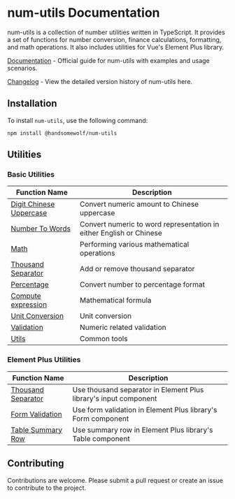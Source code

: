 # num-utils Documentation

num-utils is a collection of number utilities written in TypeScript. It provides a set of functions for number conversion, finance calculations, formatting, and math operations. It also includes utilities for Vue's Element Plus library.

[Documentation](https://handsomewolf.github.io/num-utils/) - Official guide for num-utils with examples and usage scenarios.

[Changelog](https://handsomewolf.github.io/num-utils/changelog.html) - View the detailed version history of num-utils here.






## Installation

To install `num-utils`, use the following command:

```command
npm install @handsomewolf/num-utils
```

## Utilities
### Basic Utilities

| Function Name | Description |
| --- | --- |
| [Digit Chinese Uppercase](https://handsomewolf.github.io/num-utils/guide/digit-chinese-uppercase.html) | Convert numeric amount to Chinese uppercase |
| [Number To Words](https://handsomewolf.github.io/num-utils/guide/number-to-words.html) | Convert numeric to word representation in either English or Chinese |
| [Math](https://handsomewolf.github.io/num-utils/guide/math.html) | Performing various mathematical operations |
| [Thousand Separator](https://handsomewolf.github.io/num-utils/guide/thousand-separator.html) | Add or remove thousand separator |
| [Percentage](https://handsomewolf.github.io/num-utils/guide/percentage.html) | Convert number to percentage format |
| [Compute expression](https://handsomewolf.github.io/num-utils/guide/compute-expression.html) | Mathematical formula |
| [Unit Conversion](https://handsomewolf.github.io/num-utils/guide/unit-conversion.html) | Unit conversion |
| [Validation](https://handsomewolf.github.io/num-utils/guide/validation.html) | Numeric related validation |
| [Utils](https://handsomewolf.github.io/num-utils/guide/utils.html) | Common tools |

### Element Plus Utilities

| Function Name | Description |
| --- | --- |
 [Thousand Separator](https://handsomewolf.github.io/num-utils/guide/element-plus-formatter.html) | Use thousand separator in Element Plus library's input component |
 [Form Validation](https://handsomewolf.github.io/num-utils/guide/element-plus-form-validation.html) | Use form validation in Element Plus library's Form component |
 [Table Summary Row](https://handsomewolf.github.io/num-utils/guide/element-plus-table-summary-row.html) | Use summary row in Element Plus library's Table component |



## Contributing

Contributions are welcome. Please submit a pull request or create an issue to contribute to the project.
